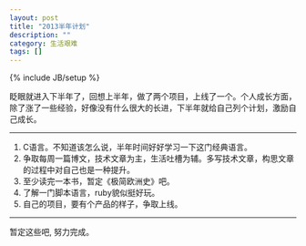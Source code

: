 ```yaml
---
layout: post
title: "2013半年计划"
description: ""
category: 生活艰难
tags: []
---
```

{% include JB/setup %}

眨眼就进入下半年了，回想上半年，做了两个项目，上线了一个。个人成长方面，除了涨了一些经验，好像没有什么很大的长进，下半年就给自己列个计划，激励自己成长。

---

1. C语言。不知道该怎么说，半年时间好好学习一下这门经典语言。
2. 争取每周一篇博文，技术文章为主，生活吐槽为辅。多写技术文章，构思文章的过程中对自己也是一种提升。
3. 至少读完一本书，暂定《极简欧洲史》吧。
4. 了解一门脚本语言，ruby貌似挺好玩。
5. 自己的项目，要有个产品的样子，争取上线。

---

暂定这些吧, 努力完成。

